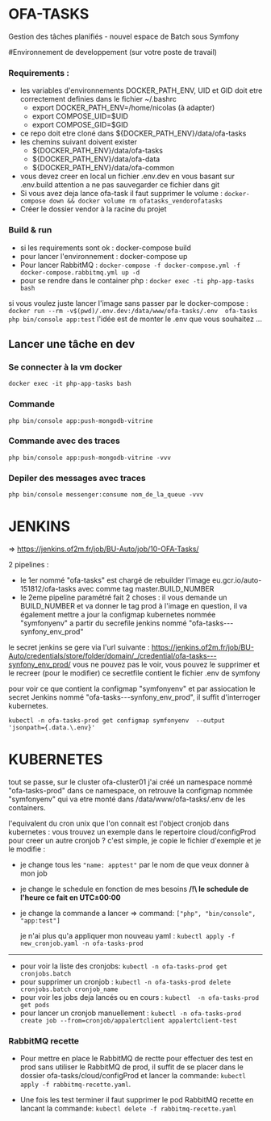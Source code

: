 # OFA-TASKS
Gestion des tâches planifiés - nouvel espace de Batch sous Symfony
 
#Environnement de developpement (sur votre poste de travail)

### Requirements :
 * les variables d'environnements DOCKER_PATH_ENV, UID et GID doit etre correctement definies dans le fichier ~/.bashrc
      - export DOCKER_PATH_ENV=/home/nicolas (à adapter)
      - export COMPOSE_UID=$UID
      - export COMPOSE_GID=$GID
 * ce repo doit etre cloné dans ${DOCKER_PATH_ENV}/data/ofa-tasks
 * les chemins suivant doivent exister
      - ${DOCKER_PATH_ENV}/data/ofa-tasks
      - ${DOCKER_PATH_ENV}/data/ofa-data
      - ${DOCKER_PATH_ENV}/data/ofa-common
 * vous devez creer en local un fichier .env.dev en vous basant sur .env.build
   attention a ne pas sauvegarder ce fichier dans git
 * Si vous avez deja lance ofa-task il faut supprimer le volume : 
    `docker-compose down && docker volume rm ofatasks_vendorofatasks`
 * Créer le dossier vendor à la racine du projet

### Build & run
 * si les requirements sont ok : docker-compose build
 * pour lancer l'environnement : docker-compose up
 * Pour lancer RabbitMQ : `docker-compose -f docker-compose.yml -f docker-compose.rabbitmq.yml up -d`
 * pour se rendre dans le container php : `docker exec -ti php-app-tasks bash` 

si vous voulez juste lancer l'image sans passer par le docker-compose : `docker run --rm -v$(pwd)/.env.dev:/data/www/ofa-tasks/.env  ofa-tasks php bin/console app:test`
l'idée est de monter le .env que vous souhaitez ...

## Lancer une tâche en dev

### Se connecter à la vm docker
```
docker exec -it php-app-tasks bash
```
### Commande
```
php bin/console app:push-mongodb-vitrine
```
### Commande avec des traces
```
php bin/console app:push-mongodb-vitrine -vvv
```
### Depiler des messages avec traces
```
php bin/console messenger:consume nom_de_la_queue -vvv
```


JENKINS
============
=> https://jenkins.of2m.fr/job/BU-Auto/job/10-OFA-Tasks/

2 pipelines :
- le 1er nommé "ofa-tasks" est chargé de rebuilder l'image eu.gcr.io/auto-151812/ofa-tasks avec comme tag master.BUILD_NUMBER
- le 2eme pipeline paramétré fait 2 choses : il vous demande un BUILD_NUMBER et va donner le tag prod à l'image en question, il va également mettre a jour la configmap kubernetes nommée "symfonyenv" a partir du secrefile jenkins nommé "ofa-tasks---synfony_env_prod"

le secret jenkins se gere via l'url suivante : https://jenkins.of2m.fr/job/BU-Auto/credentials/store/folder/domain/_/credential/ofa-tasks---synfony_env_prod/
vous ne pouvez pas le voir, vous pouvez le supprimer et le recreer (pour le modifier)
ce secretfile contient le fichier .env de symfony


pour voir ce que contient la configmap "symfonyenv" et par assiocation le secret Jenkins nommé "ofa-tasks---synfony_env_prod", il suffit d'interroger kubernetes.

    kubectl -n ofa-tasks-prod get configmap symfonyenv  --output 'jsonpath={.data.\.env}'



KUBERNETES
=============
tout se passe, sur le cluster ofa-cluster01
j'ai créé un namespace nommé "ofa-tasks-prod"
dans ce namespace, on retrouve la configmap nommée "symfonyenv" qui va etre monté dans /data/www/ofa-tasks/.env de les containers.


l'equivalent du cron unix que l'on connait est l'object cronjob dans kubernetes : vous trouvez un exemple dans le repertoire cloud/configProd
pour creer un autre cronjob ? c'est simple, je copie le fichier d'exemple et je le modifie :
- je change tous les `"name: apptest"` par le nom de que veux donner à mon job
- je change le schedule en fonction de mes besoins **/!\ le schedule de l'heure ce fait en UTC±00:00**
- je change la commande a lancer => command: `["php", "bin/console", "app:test"]`

    je n'ai plus qu'a appliquer mon nouveau yaml : `kubectl apply -f new_cronjob.yaml -n ofa-tasks-prod`

---

* pour voir la liste des cronjobs: `kubectl -n ofa-tasks-prod get cronjobs.batch`
* pour supprimer un cronjob : `kubectl -n ofa-tasks-prod delete cronjobs.batch cronjob_name`
* pour voir les jobs deja lancés ou en cours : `kubectl  -n ofa-tasks-prod get pods`
* pour lancer un cronjob manuellement : `kubectl -n ofa-tasks-prod  create job --from=cronjob/appalertclient appalertclient-test`

### RabbitMQ recette

* Pour mettre en place le RabbitMQ de rectte pour effectuer des test en prod sans utiliser le RabbitMQ de prod, il suffit de se placer dans le dossier ofa-tasks/cloud/configProd et lancer la commande: `kubectl apply -f rabbitmq-recette.yaml`.


* Une fois les test terminer il faut supprimer le pod RabbitMQ recette en lancant la commande: `kubectl delete -f rabbitmq-recette.yaml`
